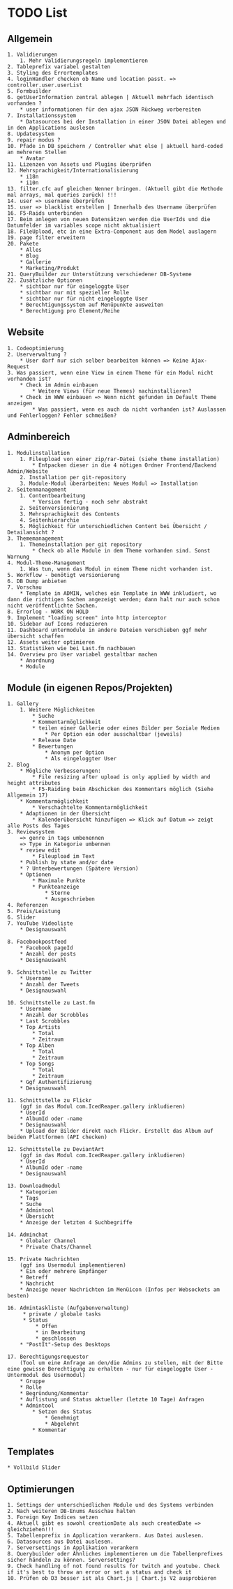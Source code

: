 # TODO List

## Allgemein
    1. Validierungen
        1. Mehr Validierungsregeln implementieren
    2. Tableprefix variabel gestalten
    3. Styling des Errortemplates
    4. loginHandler checken ob Name und location passt. => controller.user.userList
    5. Formbuilder
    6. getUserInformation zentral ablegen | Aktuell mehrfach identisch vorhanden ?
        * user informationen für den ajax JSON Rückweg vorbereiten
    7. Installationssystem
        * Datasources bei der Installation in einer JSON Datei ablegen und in den Applications auslesen
    8. Updatesystem
    9. repair modus ?
    10. Pfade in DB speichern / Controller what else | aktuell hard-coded an mehreren Stellen
        * Avatar
    11. Lizenzen von Assets und Plugins überprüfen
    12. Mehrsprachigkeit/Internationalisierung
        * i18n
        * i10n
    13. filter.cfc auf gleichen Nenner bringen. (Aktuell gibt die Methode mal arrays, mal queries zurück) !!!
    14. user => username überprüfen
    15. user => blacklist erstellen | Innerhalb des Username überprüfen
    16. F5-Raids unterbinden
    17. Beim anlegen von neuen Datensätzen werden die UserIds und die Datumfelder im variables scope nicht aktualisiert
    18. FileUpload, etc in eine Extra-Component aus dem Model auslagern
    19. page filter erweitern
    20. Pakete
        * Alles
        * Blog
        * Gallerie
        * Marketing/Produkt
    21. QueryBuilder zur Unterstützung verschiedener DB-Systeme
    22. Zusätzliche Optionen
        * sichtbar nur für eingeloggte User
        * sichtbar nur mit spezieller Rolle
        * sichtbar nur für nicht eingeloggte User
        * Berechtigungssystem auf Menüpunkte ausweiten
        * Berechtigung pro Element/Reihe

## Website
    1. Codeoptimierung
    2. Userverwaltung ?
        * User darf nur sich selber bearbeiten können => Keine Ajax-Request
    3. Was passiert, wenn eine View in einem Theme für ein Modul nicht vorhanden ist?
        * Check im Admin einbauen
            * Weitere Views (für neue Themes) nachinstallieren?
        * Check im WWW einbauen => Wenn nicht gefunden im Default Theme anzeigen
            * Was passiert, wenn es auch da nicht vorhanden ist? Auslassen und Fehlerloggen? Fehler schmeißen?

## Adminbereich
    1. Modulinstallation
        1. Fileupload von einer zip/rar-Datei (siehe theme installation)
            * Entpacken dieser in die 4 nötigen Ordner Frontend/Backend Admin/Website
        2. Installation per git-repository
        3. Module-Modul überarbeiten: Neues Modul => Installation
    2. Seitenmanagement
        1. Contentbearbeitung
            * Version fertig - noch sehr abstrakt
        2. Seitenversionierung
        3. Mehrsprachigkeit des Contents
        4. Seitenhierarchie
        5. Möglichkeit für unterschiedlichen Content bei Übersicht / Detailansicht ?
    3. Thememanagement
        1. Themeinstallation per git repository
            * Check ob alle Module in dem Theme vorhanden sind. Sonst Warnung
    4. Modul-Theme-Management
        1. Was tun, wenn das Modul in einem Theme nicht vorhanden ist.
    5. Workflow - benötigt versionierung
    6. DB Dump anbieten
    7. Vorschau
        * Template in ADMIN, welches ein Template in WWW inkludiert, wo dann die richtigen Sachen angezeigt werden; dann halt nur auch schon nicht veröffentlichte Sachen.
    8. Errorlog - WORK ON HOLD
    9. Implement "loading screen" into http interceptor
    10. Sidebar auf Icons reduzieren
    11. Dashboard untermodule in andere Dateien verschieben ggf mehr übersicht schaffen
    12. Assets weiter optimieren
    13. Statistiken wie bei Last.fm nachbauen
    14. Overview pro User variabel gestaltbar machen
        * Anordnung
        * Module

## Module (in eigenen Repos/Projekten)
    1. Gallery
        1. Weitere Möglichkeiten
            * Suche
            * Kommentarmöglichkeit
            * teilen einer Gallerie oder eines Bilder per Soziale Medien
                * Per Option ein oder ausschaltbar (jeweils)
            * Release Date
            * Bewertungen
                * Anonym per Option
                * Als eingeloggter User
    2. Blog
        * Mögliche Verbesserungen:
            * File resizing after upload is only applied by width and height attributes
            * F5-Raiding beim Abschicken des Kommentars möglich (Siehe Allgemein 17)
        * Kommentarmöglichkeit
            * Verschachtelte Kommentarmöglichkeit
        * Adaptionen in der Übersicht
            * Kalenderübersicht hinzufügen => Klick auf Datum => zeigt alle Posts des Tages
    3. Reviewsystem
        => genre in tags umbenennen
        => Type in Kategorie umbennen
        * review edit
            * Fileupload im Text
        * Publish by state and/or date
        * ? Unterbewertungen (Spätere Version)
        * Optionen
            * Maximale Punkte
            * Punkteanzeige
                * Sterne
                * Ausgeschrieben
    4. Referenzen
    5. Preis/Leistung
    6. Slider
    7. YouTube Videoliste
        * Designauswahl

    8. Facebookpostfeed
        * Facebook pageId
        * Anzahl der posts
        * Designauswahl

    9. Schnittstelle zu Twitter
        * Username
        * Anzahl der Tweets
        * Designauswahl

    10. Schnittstelle zu Last.fm
        * Username
        * Anzahl der Scrobbles
        * Last Scrobbles
        * Top Artists
            * Total
            * Zeitraum
        * Top Alben
            * Total
            * Zeitraum
        * Top Songs
            * Total
            * Zeitraum
        * Ggf Authentifizierung
        * Designauswahl

    11. Schnittstelle zu Flickr
        (ggf in das Modul com.IcedReaper.gallery inkludieren)
        * UserId
        * AlbumId oder -name
        * Designauswahl
        * Upload der Bilder direkt nach Flickr. Erstellt das Album auf beiden Plattformen (API checken)

    12. Schnittstelle zu DeviantArt
        (ggf in das Modul com.IcedReaper.gallery inkludieren)
        * UserId
        * AlbumId oder -name
        * Designauswahl

    13. Downloadmodul
        * Kategorien
        * Tags
        * Suche
        * Admintool
        * Übersicht
        * Anzeige der letzten 4 Suchbegriffe

    14. Adminchat
        * Globaler Channel
        * Private Chats/Channel

    15. Private Nachrichten
        (ggf ins Usermodul implementieren)
        * Ein oder mehrere Empfänger
        * Betreff
        * Nachricht
        * Anzeige neuer Nachrichten im Menüicon (Infos per Websockets am besten)

    16. Admintaskliste (Aufgabenverwaltung)
         * private / globale tasks
         * Status
             * Offen
             * in Bearbeitung
             * geschlossen
        * "PostIt"-Setup des Desktops

    17. Berechtigungsrequestor
        (Tool um eine Anfrage an den/die Admins zu stellen, mit der Bitte eine gewisse Berechtigung zu erhalten - nur für eingeloggte User - Untermodul des Usermodul)
        * Gruppe
        * Rolle
        * Begründung/Kommentar
        * Auflistung und Status aktueller (letzte 10 Tage) Anfragen
        * Admintool
            * Setzen des Status
                * Genehmigt
                * Abgelehnt 
            * Kommentar


## Templates
    * Vollbild Slider

## Optimierungen
    1. Settings der unterschiedlichen Module und des Systems verbinden
    2. Nach weiteren DB-Enums Ausschau halten
    3. Foreign Key Indices setzen
    4. Aktuell gibt es sowohl creationDate als auch createdDate => gleichziehen!!!
    5. Tabellenprefix in Application verankern. Aus Datei auslesen.
    6. Datasources aus Datei auslesen.
    7. Serversettings in Applikation verankern
    8. Querybuilder oder Ähnliches implementieren um die Tabellenprefixes sicher händeln zu können. Serversettings?
    9. Check handling of not found results for twitch and youtube. Check if it's best to throw an error or set a status and check it
    10. Prüfen ob D3 besser ist als Chart.js | Chart.js V2 ausprobieren